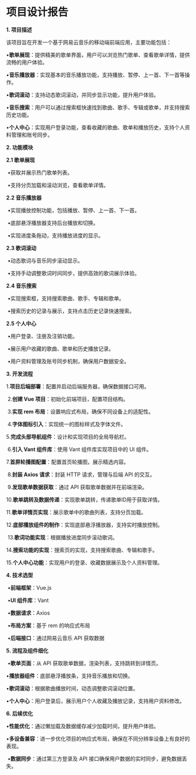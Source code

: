 # **项目设计报告**

**1. 项目描述**

该项目旨在开发一个基于网易云音乐的移动端前端应用，主要功能包括：

​	•**歌单展现**：提供精美的歌单界面，用户可以浏览热门歌单、查看歌单详情，提供流畅的用户体验。

​	•**音乐播放器**：实现基本的音乐播放功能，支持播放、暂停、上一首、下一首等操作。

​	•**歌词滚动**：支持动态歌词滚动，并同步显示功能，提升用户体验。

​	•**音乐搜索**：用户可以通过搜索框快速找到歌曲、歌手、专辑或歌单，并支持搜索历史功能。

​	•**个人中心**：实现用户登录功能，查看收藏的歌曲、歌单和播放历史，支持个人资料管理和账号同步。



**2. 功能模块**

**2.1 歌单展现**

​	•获取并展示热门歌单列表。

​	•支持分页加载和滚动浏览，查看歌单详情。

**2.2 音乐播放器**

​	•实现播放控制功能，包括播放、暂停、上一首、下一首。

​	•底部悬浮播放器支持后台播放和切换。

​	•实现进度条拖动，支持播放进度的显示。

**2.3 歌词滚动**

​	•动态歌词与音乐同步滚动显示。

​	•支持手动调整歌词时间同步，提供高效的歌词展示体验。

**2.4 音乐搜索**

​	•实现搜索框，支持搜索歌曲、歌手、专辑和歌单。

​	•搜索历史的记录与展示，支持点击历史记录快速搜索。

**2.5 个人中心**

​	•用户登录、注册及注销功能。

​	•展示用户收藏的歌曲、歌单和历史播放记录。

​	•用户资料管理及账号同步机制，确保用户数据安全。



**3. 开发流程**



​	1.**项目后端部署**：配置并启动后端服务器，确保数据接口可用。

​	2.**创建 Vue 项目**：初始化前端项目，配置项目结构。

​	3.**实现 rem 布局**：设置响应式布局，确保不同设备上的适配性。

​	4.**字体图标引入**：实现统一的图标样式及字体文件。

​	5.**完成头部导航组件**：设计和实现项目的全局导航栏。

​	6.**引入 Vant 组件库**：使用 Vant 组件库实现项目中的 UI 组件。

​	7.**首屏轮播图配置**：配置首页轮播图，展示精选内容。

​	8.**封装 Axios 请求**：封装 HTTP 请求，管理与后端 API 的交互。

​	9.**发现歌单数据获取**：通过 API 获取歌单数据并在前端渲染。

​	10.**歌单跳转及数据传递**：实现歌单跳转，传递歌单ID用于获取详情。

​	11.**歌单详情页实现**：展示歌单中的歌曲列表，支持分页加载。

​	12.**底部播放组件的制作**：实现底部悬浮播放器，支持实时播放控制。

​	13.**歌词功能实现**：根据播放进度同步滚动歌词。

​	14.**搜索功能的实现**：搜索页的实现，支持搜索歌曲、专辑和歌手。

​	15.**个人中心功能**：实现用户的登录、收藏数据展示及个人资料管理。



**4. 技术选型**

​	•**前端框架**：Vue.js

​	•**UI 组件库**：Vant

​	•**数据请求**：Axios

​	•**布局方案**：基于 rem 的响应式布局

​	•**后端接口**：通过网易云音乐 API 获取数据



**5. 流程及组件细化**

​	•**歌单页面**：从 API 获取歌单数据，渲染列表，支持跳转到详情页。

​	•**播放器组件**：底部悬浮播放条，支持音乐播放和切换。

​	•**歌词滚动**：根据歌曲播放时间，动态调整歌词滚动位置。

​	•**个人中心**：用户登录后，展示用户个人收藏及播放记录，支持用户资料修改。



**6. 后续优化**

​	•**性能优化**：通过懒加载及数据缓存减少加载时间，提升用户体验。

​	•**多设备兼容**：进一步优化项目的响应式布局，确保在不同分辨率设备上有良好的表现。

​	•**数据同步**：通过第三方登录及 API 接口确保用户数据的实时同步，避免数据丢失。